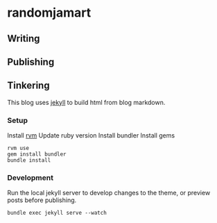 # randomjamart

## Writing

## Publishing

## Tinkering

This blog uses [jekyll](https://jekyllrb.com/) to build html from blog markdown.

### Setup

Install [rvm](https://rvm.io/rvm/install)
Update ruby version
Install bundler
Install gems

```
rvm use
gem install bundler
bundle install
```

### Development

Run the local jekyll server to develop changes to the theme, or preview posts before publishing.

```
bundle exec jekyll serve --watch
```
